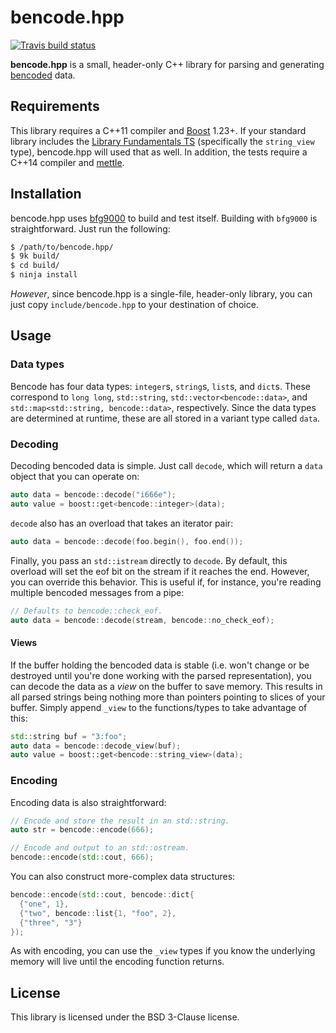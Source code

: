 # bencode.hpp

[![Travis build status][travis-image]][travis-link]

**bencode.hpp** is a small, header-only C++ library for parsing and generating
[bencoded](https://en.wikipedia.org/wiki/Bencode) data.

## Requirements

This library requires a C++11 compiler and [Boost](http://www.boost.org/)
1.23+. If your standard library includes the [Library Fundamentals
TS](http://www.open-std.org/jtc1/sc22/wg21/docs/papers/2015/n4480.html)
(specifically the `string_view` type), bencode.hpp will used that as well. In
addition, the tests require a C++14 compiler and
[mettle](https://jimporter.github.io/mettle/).

## Installation

bencode.hpp uses [bfg9000](https://jimporter.github.io/bfg9000/) to build and
test itself. Building with `bfg9000` is straightforward. Just run the following:

```sh
$ /path/to/bencode.hpp/
$ 9k build/
$ cd build/
$ ninja install
```

*However*, since bencode.hpp is a single-file, header-only library, you can just
copy `include/bencode.hpp` to your destination of choice.

## Usage

### Data types

Bencode has four data types: `integer`s, `string`s, `list`s, and `dict`s. These
correspond to `long long`, `std::string`, `std::vector<bencode::data>`, and
`std::map<std::string, bencode::data>`, respectively. Since the data types are
determined at runtime, these are all stored in a variant type called `data`.

### Decoding

Decoding bencoded data is simple. Just call `decode`, which will return a `data`
object that you can operate on:

```c++
auto data = bencode::decode("i666e");
auto value = boost::get<bencode::integer>(data);
```

`decode` also has an overload that takes an iterator pair:

```c++
auto data = bencode::decode(foo.begin(), foo.end());
```

Finally, you pass an `std::istream` directly to `decode`. By default, this
overload will set the eof bit on the stream if it reaches the end. However, you
can override this behavior. This is useful if, for instance, you're reading
multiple bencoded messages from a pipe:

```c++
// Defaults to bencode::check_eof.
auto data = bencode::decode(stream, bencode::no_check_eof);
```

#### Views

If the buffer holding the bencoded data is stable (i.e. won't change or be
destroyed until you're done working with the parsed representation), you can
decode the data as a *view* on the buffer to save memory. This results in all
parsed strings being nothing more than pointers pointing to slices of your
buffer. Simply append `_view` to the functions/types to take advantage of this:

```c++
std::string buf = "3:foo";
auto data = bencode::decode_view(buf);
auto value = boost::get<bencode::string_view>(data);
```

### Encoding

Encoding data is also straightforward:

```c++
// Encode and store the result in an std::string.
auto str = bencode::encode(666);

// Encode and output to an std::ostream.
bencode::encode(std::cout, 666);
```

You can also construct more-complex data structures:

```c++
bencode::encode(std::cout, bencode::dict{
  {"one", 1},
  {"two", bencode::list{1, "foo", 2},
  {"three", "3"}
});
```

As with encoding, you can use the `_view` types if you know the underlying
memory will live until the encoding function returns.

## License

This library is licensed under the BSD 3-Clause license.

[travis-image]: https://travis-ci.org/jimporter/bencode.hpp.svg?branch=master
[travis-link]: https://travis-ci.org/jimporter/bencode.hpp
